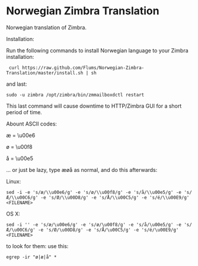 # Norwegian Zimbra Translation

Norwegian translation of Zimbra.

Installation:

Run the following commands to install Norwegian language to your Zimbra installation:

```shell
 curl https://raw.github.com/Flums/Norwegian-Zimbra-Translation/master/install.sh | sh
```

and last:

```shell
sudo -u zimbra /opt/zimbra/bin/zmmailboxdctl restart
```

This last command will cause downtime to HTTP/Zimbra GUI for a short period of time.


Abount ASCII codes:

æ = \u00e6

ø = \u00f8

å = \u00e5

... or just be lazy, type æøå as normal, and do this afterwards:

Linux:

```sed -i -e 's/æ/\\u00e6/g' -e 's/ø/\\u00f8/g' -e 's/å/\\u00e5/g' -e 's/Æ/\\u00C6/g' -e 's/Ø/\\u00D8/g' -e 's/Å/\\u00C5/g' -e 's/é/\\u00E9/g' <FILENAME>```

OS X:

```sed -i '' -e 's/æ/\u00e6/g' -e 's/ø/\u00f8/g' -e 's/å/\u00e5/g' -e 's/Æ/\u00C6/g' -e 's/Ø/\u00D8/g' -e 's/Å/\u00C5/g' -e 's/é/\u00E9/g' <FILENAME> ```

to look for them: use this:

```egrep -ir "ø|æ|å" *```

